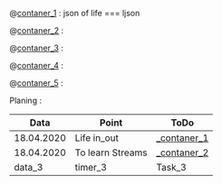 

@[contaner_1](contaner_1/_contaner_1.md) :
json of life === ljson

@[contaner_2](contaner_2/_contaner_2.md) :

@[contaner_3](contaner_3/_contaner_3.md) :

@[contaner_4](contaner_4/_contaner_4.md) :

@[contaner_5](contaner_5/_contaner_5.md) :

Planing :

| Data | Point                                    | ToDo                              |
|------------|------------------------------------------|-----------------------------------|
| 18.04.2020 | Life in_out| [_contaner_1](contaner_1/_contaner_1.md) |
| 18.04.2020       | To learn Streams               | [_contaner_2](contaner_2/_contaner_2.md)                           |
|data_3| timer_3 | Task_3 |